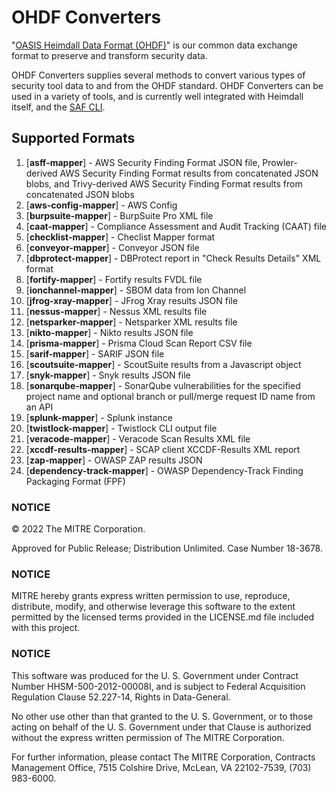 # OHDF Converters

"[OASIS Heimdall Data Format (OHDF)](https://saf.mitre.org/#/normalize)" is our common data exchange format to preserve and transform security data.

OHDF Converters supplies several methods to convert various types of security tool data to and from the OHDF standard. OHDF Converters can be used in a variety of tools, and is currently well integrated with Heimdall itself, and the [SAF CLI](https://github.com/mitre/saf).

## Supported Formats
1.  [**asff-mapper**] - AWS Security Finding Format JSON file, Prowler-derived AWS Security Finding Format results from concatenated JSON blobs, and Trivy-derived AWS Security Finding Format results from concatenated JSON blobs
2.  [**aws-config-mapper**] - AWS Config
3.  [**burpsuite-mapper**] - BurpSuite Pro XML file
4.  [**caat-mapper**] - Compliance Assessment and Audit Tracking (CAAT) file
5.  [**checklist-mapper**] - Checlist Mapper format
6.  [**conveyor-mapper**] - Conveyor JSON file
7.  [**dbprotect-mapper**] - DBProtect report in "Check Results Details" XML format
8.  [**fortify-mapper**] - Fortify results FVDL file
9.  [**ionchannel-mapper**] - SBOM data from Ion Channel
10. [**jfrog-xray-mapper**] - JFrog Xray results JSON file
11. [**nessus-mapper**] - Nessus XML results file
12. [**netsparker-mapper**] - Netsparker XML results file
13. [**nikto-mapper**] - Nikto results JSON file
14. [**prisma-mapper**] - Prisma Cloud Scan Report CSV file
15. [**sarif-mapper**] - SARIF JSON file
16. [**scoutsuite-mapper**] - ScoutSuite results from a Javascript object
17. [**snyk-mapper**] - Snyk results JSON file
18. [**sonarqube-mapper**] - SonarQube vulnerabilities for the specified project name and optional branch or pull/merge request ID name from an API
19. [**splunk-mapper**] - Splunk instance
20. [**twistlock-mapper**] - Twistlock CLI output file
21. [**veracode-mapper**] - Veracode Scan Results XML file
22. [**xccdf-results-mapper**] - SCAP client XCCDF-Results XML report
23. [**zap-mapper**] - OWASP ZAP results JSON
24. [**dependency-track-mapper**] - OWASP Dependency-Track Finding Packaging Format (FPF)

### NOTICE

© 2022 The MITRE Corporation.

Approved for Public Release; Distribution Unlimited. Case Number 18-3678.

### NOTICE

MITRE hereby grants express written permission to use, reproduce, distribute, modify, and otherwise leverage this software to the extent permitted by the licensed terms provided in the LICENSE.md file included with this project.

### NOTICE

This software was produced for the U. S. Government under Contract Number HHSM-500-2012-00008I, and is subject to Federal Acquisition Regulation Clause 52.227-14, Rights in Data-General.

No other use other than that granted to the U. S. Government, or to those acting on behalf of the U. S. Government under that Clause is authorized without the express written permission of The MITRE Corporation.

For further information, please contact The MITRE Corporation, Contracts Management Office, 7515 Colshire Drive, McLean, VA  22102-7539, (703) 983-6000.
